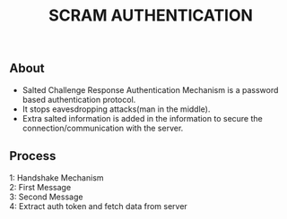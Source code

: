 <h1 align="center">SCRAM AUTHENTICATION <br></h1>

<br>


## About
- Salted Challenge Response Authentication Mechanism is a password based authentication protocol.
- It stops eavesdropping attacks(man in the middle).
- Extra salted information is added in the information to secure the connection/communication with the server.

## Process
1: Handshake Mechanism<br>
2: First Message<br>
3: Second Message<br>
4: Extract auth token and fetch data from server
